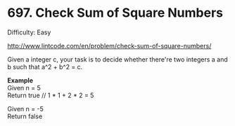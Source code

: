 # 697. Check Sum of Square Numbers

Difficulty: Easy

http://www.lintcode.com/en/problem/check-sum-of-square-numbers/

Given a integer c, your task is to decide whether there're two integers a and b such that a^2 + b^2 = c.

**Example**  
Given n = 5  
Return true // 1 * 1 + 2 * 2 = 5

Given n = -5  
Return false
